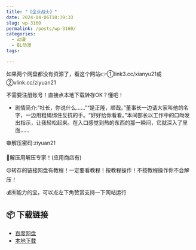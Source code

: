 ```yaml
---
title: "《企业战士》"
date: 2024-04-06T18:39:33
slug: wp-3160
permalink: /posts/wp-3160/
categories:
  - 动漫
  - BL动漫
tags:

---
```


如果两个网盘都没有资源了，看这个网站👉①link3.cc/xianyu21或②vlink.cc/ziyuan21

不需要注册账号！直接点本地下载转存OK？懂吧！

*   剧情简介:“社长，你说什么……”“是正隆，顺哉。”董事长一边请大家叫他的名字，一边用粗绳绑住反抗的手。“好好给你看看。”本间部长以工作中的口吻发出指示，让我轻松起来。在入口感觉到热的东西的那一瞬间，它就深入了里面……

🟢解压密码:ziyuan21

🔵解压用解压专家！(应用商店有)

🟡转存的链接网盘有教程！一定要看教程！按教程操作！不按教程操作你不会解压！

💰🈶能力的宝，可以点左下角赞赏支持一下网站运行

## 📦 下载链接
- [百度网盘](https://blziyuan21.com/pay-download/3160?key=a49a46c703&down_id=0)
- [本地下载](https://blziyuan21.com/pay-download/3160?key=a49a46c703&down_id=1)

